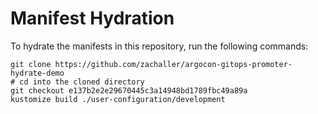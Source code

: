 # Manifest Hydration

To hydrate the manifests in this repository, run the following commands:

```shell
git clone https://github.com/zachaller/argocon-gitops-promoter-hydrate-demo
# cd into the cloned directory
git checkout e137b2e2e29670445c3a14948bd1789fbc49a89a
kustomize build ./user-configuration/development
```
